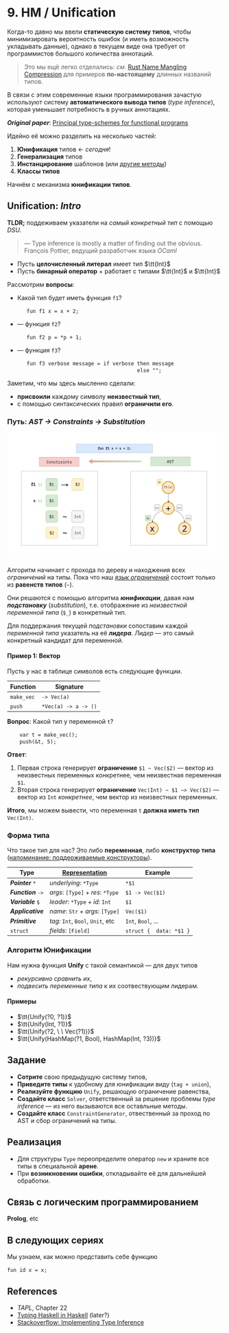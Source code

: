 #  9. HM / Unification

Когда-то давно мы ввели **статическую систему типов**, чтобы минимизировать
вероятность ошибок (и иметь возможность укладывать данные), однако в текущем
виде она требует от программистов большого количества аннотаций.  

> Это мы ещё легко отделались: *см.* [Rust Name Mangling Compression](https://rust-lang.github.io/rfcs/2603-rust-symbol-name-mangling-v0.html#compressionsubstitution)
> для примеров **по-настоящему** длинных названий типов.

В связи с этим современные языки программирования зачастую используют систему
**автоматического вывода типов** (*type inference*), которая уменьшает
потребность в ручных аннотациях.

***Original paper***: [Principal type-schemes for functional programs](https://web.cs.wpi.edu/~cs4536/c12/milner-damas_principal_types.pdf)

Идейно её можно разделить на несколько частей:
1. **Юнификация** типов ← *сегодня*!
2. **Генерализация** типов
3. **Инстанцирование** шаблонов (или [другие методы](https://okmij.org/ftp/Computation/typeclass.html))
4. **Классы типов**

Начнём с механизма **юнификации типов**.

## Unification: *Intro*

**TLDR;** поддеживаем указатели на *самый конкретный тип* с помощью *DSU*.

> — Type inference is mostly a matter of finding out the obvious.  
> François Pottier, ведущий разработчик языка *OCaml*

- Пусть **целочисленный литерал** имеет тип $\tt{Int}$
- Пусть **бинарный оператор** $+$ работает c типами  $\tt{Int}$ и $\tt{Int}$

Рассмотрим **вопросы**:

 * Какой тип будет иметь функция `f1`?

   ```etude
      fun f1 x = x + 2;
   ```
* — функция `f2`?
   ```etude
      fun f2 p = *p + 1;
   ```
* — функция `f3`?
   ```etude
      fun f3 verbose message = if verbose then message
                                          else "";
   ```

Заметим, что мы здесь мысленно сделали:
- **присвоили** каждому символу **неизвестный тип**,
- с помощью синтаксических правил **ограничили его**.

### Путь: *AST → Constraints → Substitution*

<p align="center">
<kbd>
<img src="https://raw.githubusercontent.com/otakubeam/etude-course-media/master/2023-02-27_18-00.png" width="800">
</kbd>
</p>

Алгоритм начинает с прохода по дереву и находжения всех *ограничений* на типы.
Пока что наш [*язык ограничений*](https://youtu.be/-TJGhGa04F8?t=1387) состоит
только из **равенств типов** (`~`).

Они решаются с помощью алгоритма ***юнификации***, давая нам ***подстановку***
(*substitution*), т.е. отображение из *неизвестной переменной  типа* (`$_`) в
конкретный тип.

Для поддержания текущей *подстановки* сопоставим каждой *переменной типа*
указатель на её ***лидера***. *Лидер* — это самый конкретный кандидат для
переменной.
   
#### Пример 1: Вектор

Пусть у нас в таблице символов есть следующие функции.

|  Function  |      Signature       |
| ---------- | -------------------- |
| `make_vec` |     `-> Vec(a)`      |
| `push`     | `*Vec(a) -> a -> ()` |

**Вопрос**: Какой тип у переменной `t`?

```
    var t = make_vec();
    push(&t, 5);
```

**Ответ**:

1) Первая строка генерирует **ограничение** `$1 ~ Vec($2)` — вектор из неизвестных переменных конкретнее, чем неизвестная переменная `$1`.
2) Вторая строка генерирует **ограничение** `Vec(Int) ~ $1 ~> Vec($2)` —
вектор из `Int` *конкретнее*, чем вектор из неизвестных переменных.

**Итого**, мы можем вывести, что переменная `t` **должна иметь тип** `Vec(Int)`.

### Форма типа

Что такое тип для нас? Это либо **переменная**, либо **конструктор типа** ([напоминание: поддерживаемые конструкторы](https://github.com/otakubeam/compilers-tasks/blob/master/tasks/5-static-types.md#%D0%B4%D0%B8%D0%B7%D0%B0%D0%B9%D0%BD)).

| Type                  | [Representation](https://en.wikipedia.org/wiki/The_World_as_Will_and_Representation) | Example     |
| --------------------  | --------------------------------------------------------------- | -------------------------------  |
| ***Pointer*** `*`     | *underlying*: `*Type`                                           | `*$1`                            |
| ***Function*** `->`   | *args*: `[Type]` + *res*: `*Type`                               | `$1 -> Vec($1)`                  |
| ***Variable*** `$`    | *leader*: `*Type` + *id*: `Int`                                 | `$1`                             |
| ***Applicative***     | *name*: `Str` + *args*: `[Type]`                                | `Vec($1)`                        |
| ***Primitive***       | *tag:* `Int`, `Bool`, `Unit`, etc                               | `Int`, `Bool`, ...               |
| `struct`              | *fields*: `[Field]`                                             | `struct {  data: *$1 }`          |

### Алгоритм Юнификации

Нам нужна функция **Unify** с такой семантикой — для двух типов
- *рекурсивно сравнить их*,
- *подвесить переменные типа* к их соотвествующим лидерам.

#### Примеры

- $\tt{Unify(?0, ?1)}$
- $\tt{Unify(Int, ?1)}$
- $\tt{Unify(?2, \ \ Vec(?1))}$
- $\tt{Unify(HashMap(?1, Bool), HashMap(Int, ?3))}$

## Задание

- **Сотрите** свою предыдущую систему типов,
- **Приведите типы** к удобному для юнификации виду (`tag + union`),
- **Реализуйте функцию** `Unify`, решающую ограничение равенства,
- **Создайте класс** `Solver`,
  ответственный за решение проблемы *type inference* — из него вызываются все оставльные методы.
- **Создайте класс** `ConstraintGenerator`,
  отвественный за проход по AST и сбор ограничений на типы.

## Реализация

- Для структуры `Type` переопределите оператор `new` и храните все типы в специальной **арене**. 
- При **возникновении ошибки**, откладывайте её для дальнейшей обработки.

## Связь с логическим программированием

**Prolog**, etc

## В следующих сериях

Мы узнаем, как можно представить себе функцию

```
fun id x = x;
```

## References

- *TAPL*, Chapter 22
- [Typing Haskell in Haskell](http://web.cecs.pdx.edu/~mpj/thih/thih.pdf) (later?)
- [Stackoverflow: Implementing Type Inference](https://stackoverflow.com/questions/415532/implementing-type-inference)
